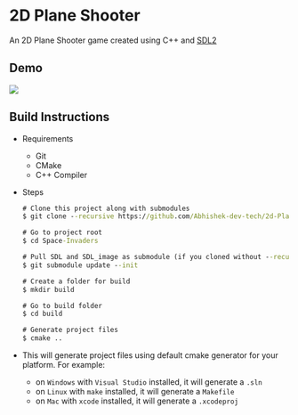 # 2D Plane Shooter

An 2D Plane Shooter game created using C++ and [SDL2](https://www.libsdl.org/)

## Demo
![](https://i.imgur.com/8V2YMhB.gif)

## Build Instructions

- Requirements
  - Git
  - CMake
  - C++ Compiler

- Steps

    ```cmd
    # Clone this project along with submodules
    $ git clone --recursive https://github.com/Abhishek-dev-tech/2d-Plane-Shooter

    # Go to project root
    $ cd Space-Invaders

    # Pull SDL and SDL_image as submodule (if you cloned without --recursive flag)
    $ git submodule update --init

    # Create a folder for build
    $ mkdir build

    # Go to build folder
    $ cd build

    # Generate project files
    $ cmake ..
    ```

- This will generate project files using default cmake generator for your platform. For example:

  - on `Windows` with `Visual Studio` installed, it will generate a `.sln`
  - on `Linux` with `make` installed, it will generate a `Makefile`
  - on `Mac` with `xcode` installed, it will generate a `.xcodeproj`
  